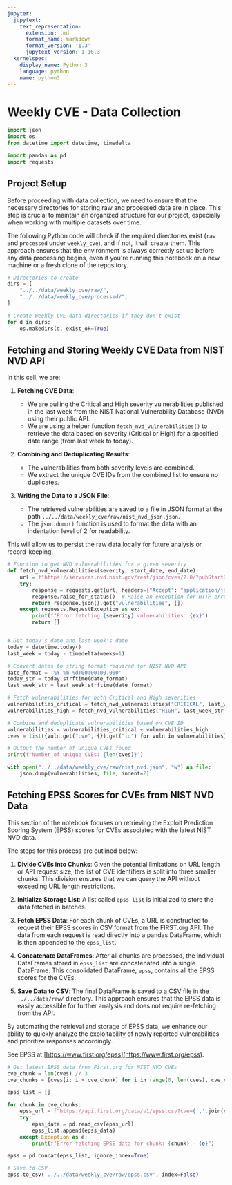 ```yaml
---
jupyter:
  jupytext:
    text_representation:
      extension: .md
      format_name: markdown
      format_version: '1.3'
      jupytext_version: 1.16.3
  kernelspec:
    display_name: Python 3
    language: python
    name: python3
---
```


# Weekly CVE - Data Collection

```python
import json
import os
from datetime import datetime, timedelta

import pandas as pd
import requests
```

## Project Setup

Before proceeding with data collection, we need to ensure that the necessary directories for storing raw and processed data are in place. This step is crucial to maintain an organized structure for our project, especially when working with multiple datasets over time.

The following Python code will check if the required directories exist (`raw` and `processed` under `weekly_cve`), and if not, it will create them. This approach ensures that the environment is always correctly set up before any data processing begins, even if you're running this notebook on a new machine or a fresh clone of the repository.


```python
# Directories to create
dirs = [
    "../../data/weekly_cve/raw/",
    "../../data/weekly_cve/processed/",
]

# Create Weekly CVE data directories if they don't exist
for d in dirs:
    os.makedirs(d, exist_ok=True)
```

## Fetching and Storing Weekly CVE Data from NIST NVD API

In this cell, we are:

1. **Fetching CVE Data**:
   - We are pulling the Critical and High severity vulnerabilities published in the last week from the NIST National Vulnerability Database (NVD) using their public API.
   - We are using a helper function `fetch_nvd_vulnerabilities()` to retrieve the data based on severity (Critical or High) for a specified date range (from last week to today).

2. **Combining and Deduplicating Results**:
   - The vulnerabilities from both severity levels are combined.
   - We extract the unique CVE IDs from the combined list to ensure no duplicates.

3. **Writing the Data to a JSON File**:
   - The retrieved vulnerabilities are saved to a file in JSON format at the path `../../data/weekly_cve/raw/nist_nvd_json.json`.
   - The `json.dump()` function is used to format the data with an indentation level of 2 for readability.

This will allow us to persist the raw data locally for future analysis or record-keeping.


```python
# Function to get NVD vulnerabilities for a given severity
def fetch_nvd_vulnerabilities(severity, start_date, end_date):
    url = f"https://services.nvd.nist.gov/rest/json/cves/2.0/?pubStartDate={start_date}&pubEndDate={end_date}&cvssV3Severity={severity}"
    try:
        response = requests.get(url, headers={"Accept": "application/json"})
        response.raise_for_status()  # Raise an exception for HTTP errors
        return response.json().get("vulnerabilities", [])
    except requests.RequestException as ex:
        print(f"Error fetching {severity} vulnerabilities: {ex}")
        return []


# Get today's date and last week's date
today = datetime.today()
last_week = today - timedelta(weeks=1)

# Convert dates to string format required for NIST NVD API
date_format = '%Y-%m-%dT00:00:00.000'
today_str = today.strftime(date_format)
last_week_str = last_week.strftime(date_format)

# Fetch vulnerabilities for both Critical and High severities
vulnerabilities_critical = fetch_nvd_vulnerabilities("CRITICAL", last_week_str, today_str)
vulnerabilities_high = fetch_nvd_vulnerabilities("HIGH", last_week_str, today_str)

# Combine and deduplicate vulnerabilities based on CVE ID
vulnerabilities = vulnerabilities_critical + vulnerabilities_high
cves = list({vuln.get("cve", {}).get("id") for vuln in vulnerabilities})

# Output the number of unique CVEs found
print(f"Number of unique CVEs: {len(cves)}")

with open("../../data/weekly_cve/raw/nist_nvd.json", "w") as file:
    json.dump(vulnerabilities, file, indent=2)
```

## Fetching EPSS Scores for CVEs from NIST NVD Data

This section of the notebook focuses on retrieving the Exploit Prediction Scoring System (EPSS) scores for CVEs associated with the latest NIST NVD data.

The steps for this process are outlined below:

1. **Divide CVEs into Chunks**: Given the potential limitations on URL length or API request size, the list of CVE identifiers is split into three smaller chunks. This division ensures that we can query the API without exceeding URL length restrictions.

2. **Initialize Storage List**: A list called `epss_list` is initialized to store the data fetched in batches.

3. **Fetch EPSS Data**: For each chunk of CVEs, a URL is constructed to request their EPSS scores in CSV format from the FIRST.org API. The data from each request is read directly into a pandas DataFrame, which is then appended to the `epss_list`.

4. **Concatenate DataFrames**: After all chunks are processed, the individual DataFrames stored in `epss_list` are concatenated into a single DataFrame. This consolidated DataFrame, `epss`, contains all the EPSS scores for the CVEs.

5. **Save Data to CSV**: The final DataFrame is saved to a CSV file in the `../../data/raw/` directory. This approach ensures that the EPSS data is easily accessible for further analysis and does not require re-fetching from the API.

By automating the retrieval and storage of EPSS data, we enhance our ability to quickly analyze the exploitability of newly reported vulnerabilities and prioritize responses accordingly.

See EPSS at [https://www.first.org/epss](https://www.first.org/epss).

```python
# Get latest EPSS data from First.org for NIST NVD CVEs
cve_chunk = len(cves) // 3
cve_chunks = [cves[i: i + cve_chunk] for i in range(0, len(cves), cve_chunk)]

epss_list = []

for chunk in cve_chunks:
    epss_url = f"https://api.first.org/data/v1/epss.csv?cve={','.join(chunk)}"
    try:
        epss_data = pd.read_csv(epss_url)
        epss_list.append(epss_data)
    except Exception as e:
        print(f"Error fetching EPSS data for chunk: {chunk} - {e}")

epss = pd.concat(epss_list, ignore_index=True)

# Save to CSV
epss.to_csv('../../data/weekly_cve/raw/epss.csv', index=False)
```
